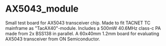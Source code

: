 # AX5043_module
Small test board for AX5043 transceiver chip. 
Made to fit  TACNET TC mainframe as "TacAX40"-module.
Includes a 500mW 40.6MHz class-c PA made from 2x BSS138 in parallel. 
A 60x40mm 1.2mm board for evaluating AX5043 transceiver from ON Semiconductor. 
